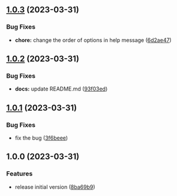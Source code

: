 ## [1.0.3](https://github.com/haru52/convertflac/compare/v1.0.2...v1.0.3) (2023-03-31)


### Bug Fixes

* **chore:** change the order of options in help message ([6d2ae47](https://github.com/haru52/convertflac/commit/6d2ae47cd1e7113177667d070778c605ae706728))

## [1.0.2](https://github.com/haru52/convertflac/compare/v1.0.1...v1.0.2) (2023-03-31)


### Bug Fixes

* **docs:** update README.md ([93f03ed](https://github.com/haru52/convertflac/commit/93f03edd5cd8d8bd39a868c63bb73864f477ee30))

## [1.0.1](https://github.com/haru52/convertflac/compare/v1.0.0...v1.0.1) (2023-03-31)


### Bug Fixes

* fix the bug ([3f6beee](https://github.com/haru52/convertflac/commit/3f6beee261ddc038d4ba3c1595ad586efdac0d9b))

## 1.0.0 (2023-03-31)


### Features

* release initial version ([8ba69b9](https://github.com/haru52/convertflac/commit/8ba69b983e5766130c5afb64e5ecf8b9e24e5994))
